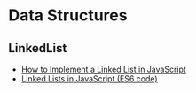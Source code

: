 # Data Structures

## LinkedList
- [How to Implement a Linked List in JavaScript](https://www.freecodecamp.org/news/implementing-a-linked-list-in-javascript/)
- [Linked Lists in JavaScript (ES6 code)](https://codeburst.io/linked-lists-in-javascript-es6-code-part-1-6dd349c3dcc3)
